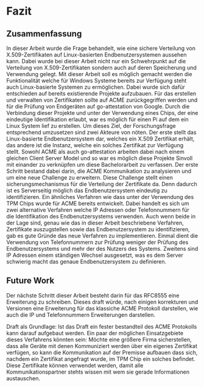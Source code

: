 # Fazit

## Zusammenfassung

In dieser Arbeit wurde die Frage behandelt, wie eine sichere Verteilung von X.509-Zertifikaten auf Linux-basierten Endbenutzersystemen aussehen kann. Dabei wurde bei dieser Arbeit nicht nur ein Schwehrpunkt auf die Verteilung von X.509-Zertifikaten sondern auch auf deren Speicherung und Verwendung gelegt. Mit dieser Arbeit soll es möglich gemacht werden die Funktionalität welche für Windows Systeme bereits zur Verfügung steht auch Linux-basierte Systemen zu ermöglichen.
Dabei wurde sich dafür entschieden auf bereits existierende Projekte aufzubauen. Für das erstellen und verwalten von Zertifikaten sollte auf ACME zurückgegriffen werden und für die Prüfung von Endgeräten auf go-attestation von Google. Durch die Verbindung dieser Projekte und unter der Verwendung eines Chips, der eine eindeutige Identifikation erlaubt, war es möglich für einen Pi auf dem ein Linux System lief zu erstellen.
Um dieses Ziel, der Forschungsfrage entsprechend umzusetzen sind zwei Akteure von nöten. Der erste stellt das Linux-basierte Endbenutzersystem dar, welches ein X.509 Zertifikat erhält, das andere ist die Instanz, welche ein solches Zertifikat zur Verfügung stellt. Sowohl ACME als auch go-attestation arbeiten dabei nach einem gleichen Client Server Model und so war es möglich diese Projekte Sinvoll mit einander zu verknüpfen um diese Bachelorarbeit zu verfassen. Der erste Schritt bestand dabei darin, die ACME Kommunikation zu analysieren und um eine neue Challenge zu erweitern. Diese Challenge stellt einen sicherungsmechanismus für die Verteilung der Zertifikate da. Denn dadurch ist es Serverseitig möglich das Endbenutzersystem eindeutig zu identifizieren.
Ein ähnliches Verfahren wie dass unter der Verwendung des TPM Chips wurde für ACME bereits entwickelt. Dabei handelt es sich um zwei alternative Verfahren welche IP Adressen oder Telefonnummern für die Identifikation des Endbenutzersystems verwenden. Auch wenn beide in der Lage sind, genau wie das in dieser Arbeit beschriebene Verfahren, Zertifikate auszugstellen sowie das Endbenutzersystem zu identifizieren, gab es gute Gründe das neue Verfahren zu implementieren. Einmal dient die Verwendung von Telefonnummern zur Prüfung weniger der Prüfung des Endbenutzersystems und mehr der des Nutzers des Systems. Zweitens sind IP Adressen einem ständigen Wechsel ausgesetzt, was es dem Server schwierig macht das genaue Endbenutzersystem zu definieren.
<!-- Regeln: Auführliche Schlussfolgerungen und Refelxion, zusammenfassung der zentralen Erkenntnisse, keine neuen Informationen, evtl Verweis auf offene Fragen/ evaluierung der Vorgehensweise, Präsens verweise auf meine Forschung im 1ter Vergangenheit


Zeck der Forschungsfrage

Umsetzung

Ergebnisse-->

## Future Work
Der nächste Schritt dieser Arbeit besteht darin für das RFC8555 eine Erweiterung zu schreiben. Dieses draft würde, nach einigen korrekturen und Versionen eine Erweiterung für das klassiche ACME Protokoll darstellen, wie auch die IP und Telefonnummern Erweiterungen darstellen.

Draft als Grundlage:
Ist das Draft ein fester bestandteil des ACME Protokolls kann darauf aufgebaut werden. Ein paar der möglichen Einsatzgebiete dieses Verfahrens könnten sein: Möchte eine größere Firma sicherstellen, dass alle Geräte mit denen Kommuniziert werden über ein eigenes Zertifikat verfügen, so kann die Kommunikation auf der Premisse aufbauen dass sich, nachdem ein Zertifikat angefragt wurde, im TPM Chip ein solches befindet. Diese Zertifikate können verwendet werden, damit alle Kommunikationspartner stehts wissen mit wem sie gerade Informationen austauschen.

<!--
Kommentare können so hinzugefügt werden.

## Ergebnisse

Die Tabelle \ref{tabellenreferenz} zeigt uns wie man eine Tabelle hinzufügt. Integer tincidunt sed nisl eget pellentesque. Mauris eleifend, nisl non lobortis fringilla, sapien eros aliquet orci, vitae pretium massa neque eu turpis. Pellentesque tincidunt aliquet volutpat. Ut ornare dui id ex sodales laoreet.

<!-- Erzwingt eine neue Seite

\newpage

---------------------------------------------------------------------------
Spalte 1            Spalte 2                Spalte 3
--------------      -------------------     -------------------
Zeile 1               0.1                     0.2

Zeile 2               0.3                     0.3

Zeile 3               0.4                     0.4

Zeile 4               0.5                     0.6

---------------------------------------------------------------------------

Table: Das ist die Tabellenbeschriftung. Suspendisse blandit dolor sed tellus venenatis, venenatis fringilla turpis pretium. \label{tabellenreferenz}


## Auseinandersetzung

Das ist die Auseinandersetzung mit den Ergebnissen. Etiam sit amet mi eros. Donec vel nisi sed purus gravida fermentum at quis odio. Vestibulum quis nisl sit amet justo maximus molestie. Maecenas vitae arcu erat. Nulla facilisi. Nam pretium mauris eu enim porttitor, a mattis velit dictum. Nulla sit amet ligula non mauris volutpat fermentum quis vitae sapien.

## Schlussfolgerung

Das ist die Schlussfolgerung des Kapitels. Nullam porta tortor id vehicula interdum. Quisque pharetra, neque ut accumsan suscipit, orci orci commodo tortor, ac finibus est turpis eget justo. Cras sodales nibh nec mauris laoreet iaculis. Morbi volutpat orci felis, id condimentum nulla suscipit eu. Fusce in turpis quis ligula tempus scelerisque eget quis odio. Vestibulum et dolor id erat lobortis ullamcorper quis at sem.
-->
